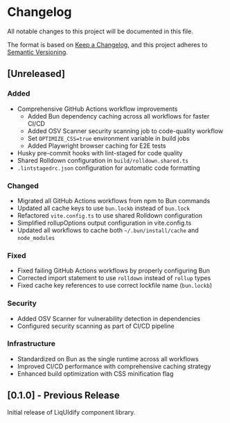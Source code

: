 # Changelog

All notable changes to this project will be documented in this file.

The format is based on [Keep a Changelog](https://keepachangelog.com/en/1.0.0/),
and this project adheres to [Semantic Versioning](https://semver.org/spec/v2.0.0.html).

## [Unreleased]

### Added

- Comprehensive GitHub Actions workflow improvements
  - Added Bun dependency caching across all workflows for faster CI/CD
  - Added OSV Scanner security scanning job to code-quality workflow
  - Set `OPTIMIZE_CSS=true` environment variable in build jobs
  - Added Playwright browser caching for E2E tests
- Husky pre-commit hooks with lint-staged for code quality
- Shared Rolldown configuration in `build/rolldown.shared.ts`
- `.lintstagedrc.json` configuration for automatic code formatting

### Changed

- Migrated all GitHub Actions workflows from npm to Bun commands
- Updated all cache keys to use `bun.lockb` instead of `bun.lock`
- Refactored `vite.config.ts` to use shared Rolldown configuration
- Simplified rollupOptions output configuration in vite.config.ts
- Updated all workflows to cache both `~/.bun/install/cache` and `node_modules`

### Fixed

- Fixed failing GitHub Actions workflows by properly configuring Bun
- Corrected import statement to use `rolldown` instead of `rollup` types
- Fixed cache key references to use correct lockfile name (`bun.lockb`)

### Security

- Added OSV Scanner for vulnerability detection in dependencies
- Configured security scanning as part of CI/CD pipeline

### Infrastructure

- Standardized on Bun as the single runtime across all workflows
- Improved CI/CD performance with comprehensive caching strategy
- Enhanced build optimization with CSS minification flag

## [0.1.0] - Previous Release

Initial release of LiqUIdify component library.
